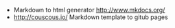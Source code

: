 * Markdown to html generator http://www.mkdocs.org/
* http://couscous.io/ Markdown template to gitub pages 